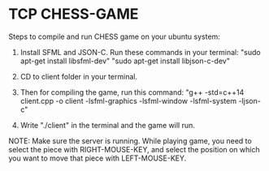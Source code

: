 # TCP CHESS-GAME

Steps to compile and run CHESS game on your ubuntu system:

1. Install SFML and JSON-C. Run these commands in your terminal:
   "sudo apt-get install libsfml-dev"
   "sudo apt-get install libjson-c-dev"

2. CD to client folder in your terminal.

3. Then for compiling the game, run this command:
   "g++ -std=c++14 client.cpp -o client -lsfml-graphics -lsfml-window -lsfml-system -ljson-c"

4. Write "./client" in the terminal and the game will run.

NOTE: Make sure the server is running. While playing game, you need to select the piece with RIGHT-MOUSE-KEY, and select the position on which you want to move that piece with LEFT-MOUSE-KEY.
